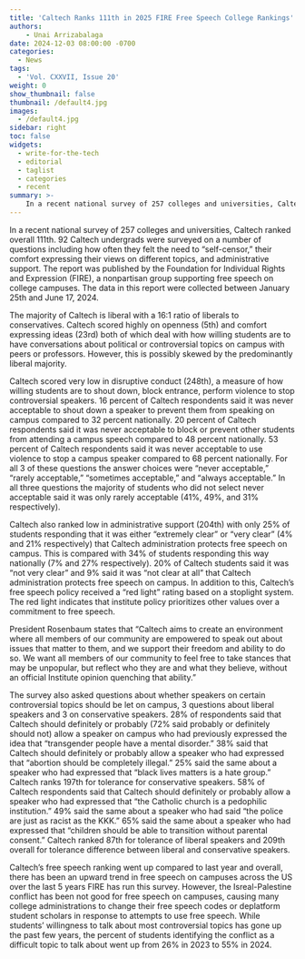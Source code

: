 ```yaml
---
title: 'Caltech Ranks 111th in 2025 FIRE Free Speech College Rankings'
authors:
    - Unai Arrizabalaga
date: 2024-12-03 08:00:00 -0700
categories:
  - News
tags:
  - 'Vol. CXXVII, Issue 20'
weight: 0
show_thumbnail: false
thumbnail: /default4.jpg
images:
  - /default4.jpg
sidebar: right
toc: false
widgets:
  - write-for-the-tech
  - editorial
  - taglist
  - categories
  - recent
summary: >-
    In a recent national survey of 257 colleges and universities, Caltech ranked overall 111th. 92 Caltech undergrads were surveyed on a number of questions including how often they felt the need to “self-censor,” their comfort expressing their views on different topics, and administrative support.
---
```


In a recent national survey of 257 colleges and universities, Caltech ranked overall 111th. 92 Caltech undergrads were surveyed on a number of questions including how often they felt the need to “self-censor,” their comfort expressing their views on different topics, and administrative support. The report was published by the Foundation for Individual Rights and Expression (FIRE), a nonpartisan group supporting free speech on college campuses. The data in this report were collected between January 25th and June 17, 2024.

The majority of Caltech is liberal with a 16:1 ratio of liberals to conservatives. Caltech scored highly on openness (5th) and comfort expressing ideas (23rd) both of which deal with how willing students are to have conversations about political or controversial topics on campus with peers or professors. However, this is possibly skewed by the predominantly liberal majority.

Caltech scored very low in disruptive conduct (248th), a measure of how willing students are to shout down, block entrance, perform violence to stop controversial speakers. 16 percent of Caltech respondents said it was never acceptable to shout down a speaker to prevent them from speaking on campus compared to 32 percent nationally. 20 percent of Caltech respondents said it was never acceptable to block or prevent other students from attending a campus speech compared to 48 percent nationally. 53 percent of Caltech respondents said it was never acceptable to use violence to stop a campus speaker compared to 68 percent nationally. For all 3 of these questions the answer choices were “never acceptable,” “rarely acceptable,” “sometimes acceptable,” and “always acceptable.” In all three questions the majority of students who did not select never acceptable said it was only rarely acceptable (41%, 49%, and 31% respectively).

Caltech also ranked low in administrative support (204th) with only 25% of students responding that it was either “extremely clear” or “very clear” (4% and 21% respectively) that Caltech administration protects free speech on campus. This is compared with 34% of students responding this way nationally (7% and 27% respectively). 20% of Caltech students said it was “not very clear” and 9% said it was “not clear at all” that Caltech administration protects free speech on campus. In addition to this, Caltech’s free speech policy received a “red light” rating based on a stoplight system. The red light indicates that institute policy prioritizes other values over a commitment to free speech.

President Rosenbaum states that “Caltech aims to create an environment where all members of our community are empowered to speak out about issues that matter to them, and we support their freedom and ability to do so. We want all members of our community to feel free to take stances that may be unpopular, but reflect who they are and what they believe, without an official Institute opinion quenching that ability.”

The survey also asked questions about whether speakers on certain controversial topics should be let on campus, 3 questions about liberal speakers and 3 on conservative speakers. 28% of respondents said that Caltech should definitely or probably (72% said probably or definitely should not) allow a speaker on campus who had previously expressed the idea that “transgender people have a mental disorder.” 38% said that Caltech should definitely or probably allow a speaker who had expressed that “abortion should be completely illegal.” 25% said the same about a speaker who had expressed that “black lives matters is a hate group.” Caltech ranks 197th for tolerance for conservative speakers. 58% of Caltech respondents said that Caltech should definitely or probably allow a speaker who had expressed that “the Catholic church is a pedophilic institution.” 49% said the same about a speaker who had said “the police are just as racist as the KKK.” 65% said the same about a speaker who had expressed that “children should be able to transition without parental consent.” Caltech ranked 87th for tolerance of liberal speakers and 209th overall for tolerance difference between liberal and conservative speakers.

Caltech’s free speech ranking went up compared to last year and overall, there has been an upward trend in free speech on campuses across the US over the last 5 years FIRE has run this survey. However, the Isreal-Palestine conflict has been not good for free speech on campuses, causing many college administrations to change their free speech codes or deplatform student scholars in response to attempts to use free speech. While students’ willingness to talk about most controversial topics has gone up the past few years, the percent of students identifying the conflict as a difficult topic to talk about went up from 26% in 2023 to 55% in 2024.
